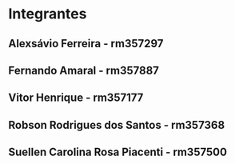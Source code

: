 # Integrantes

## Alexsávio Ferreira - rm357297

## Fernando Amaral - rm357887

## Vitor Henrique - rm357177

## Robson Rodrigues dos Santos - rm357368

## Suellen Carolina Rosa Piacenti - rm357500